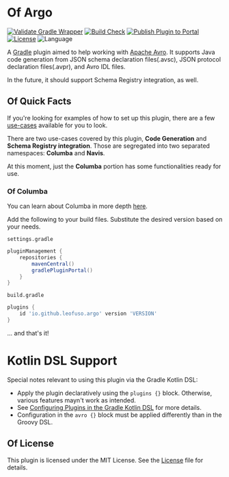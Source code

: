 # Of Argo

[![Validate Gradle Wrapper](https://github.com/LeoFuso/argo/actions/workflows/gradle-wrapper-validation.yml/badge.svg)](https://github.com/LeoFuso/argo/actions/workflows/gradle-wrapper-validation.yml)
[![Build Check](https://github.com/LeoFuso/argo/actions/workflows/pre-merge.yaml/badge.svg)](https://github.com/LeoFuso/argo/actions/workflows/pre-merge.yaml)
[![Publish Plugin to Portal](https://github.com/LeoFuso/argo/actions/workflows/publish-plugin.yaml/badge.svg)](https://github.com/LeoFuso/argo/actions/workflows/publish-plugin.yaml)
[![License](https://img.shields.io/github/license/cortinico/kotlin-android-template.svg)](LICENSE) ![Language](https://img.shields.io/github/languages/top/cortinico/kotlin-android-template?color=blue&logo=kotlin)

A [Gradle](http://www.gradle.org/) plugin aimed to help working with [Apache Avro](http://avro.apache.org/). 
It supports Java code generation from JSON schema declaration files(.avsc), JSON protocol declaration files(.avpr), and Avro IDL files. 

In the future, it should support Schema Registry integration, as well.

## Of Quick Facts

If you're looking for examples of how to set up this plugin,
there are a few [use-cases](https://github.com/LeoFuso/argo/tree/main/use-cases) available for you to look.  

There are two use-cases covered by this plugin, **Code Generation** and **Schema Registry integration**.
Those are segregated into two separated namespaces: **Columba** and **Navis**. 

At this moment, just the **Columba** portion has some functionalities ready for use.  

### Of Columba

You can learn about Columba in more depth [here](columba.md).

Add the following to your build files. Substitute the desired version based on your needs.

`settings.gradle`
```groovy
pluginManagement {
    repositories {
        mavenCentral()
        gradlePluginPortal()
    }
}
```

`build.gradle`
```groovy
plugins {
    id 'io.github.leofuso.argo' version 'VERSION'
}
```

... and that's it!

# Kotlin DSL Support

Special notes relevant to using this plugin via the Gradle Kotlin DSL:

* Apply the plugin declaratively using the `plugins {}` block. Otherwise, various features mayn't work as intended. 
* See [Configuring Plugins in the Gradle Kotlin DSL](https://github.com/gradle/kotlin-dsl/blob/master/doc/getting-started/Configuring-Plugins.md) for more details.
* Configuration in the `avro {}` block must be applied differently than in the Groovy DSL.

## Of License

This plugin is licensed under the MIT License. See the [License](LICENSE) file for details.

